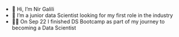 - 👋 Hi, I’m Nir Galili
- 🐤 I’m a junior data Scientist looking for my first role in the industry 
- 🧑‍🎓 On Sep 22 I finished DS Bootcamp as part of my journey to becoming a Data Scientist


<!---
nirgalili/nirgalili is a ✨ special ✨ repository because its `README.md` (this file) appears on your GitHub profile.
You can click the Preview link to take a look at your changes.
--->
